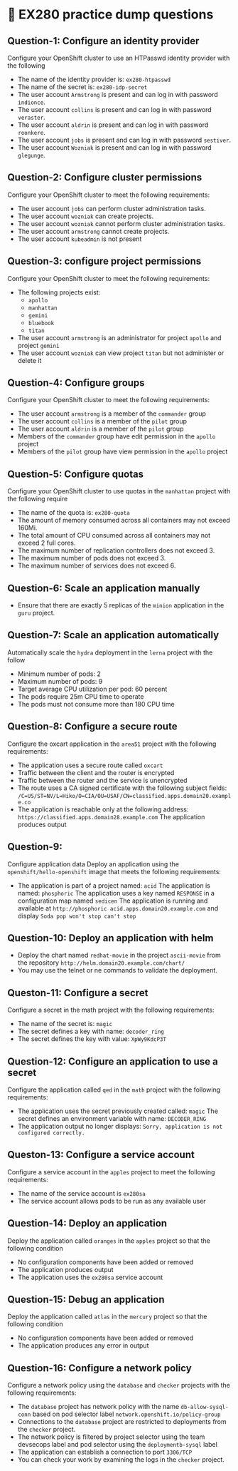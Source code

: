 
# 🎩 EX280 practice dump questions

## Question-1:  Configure an identity provider 
Configure your OpenShift cluster to use an HTPasswd identity provider with the following 
- The name of the identity provider is: `ex280-htpasswd`
- The name of the secret is: `ex280-idp-secret` 
- The user account `Armstrong` is present and can log in with password `indionce`.
- The user account `collins` is present and can log in with password `veraster`. 
- The user account `aldrin` is present and can log in with password `roonkere`. 
- The user account `jobs` is present and can log in with password `sestiver`. 
- The user account `Wozniak` is present and can log in with password `glegunge`. 

## Question-2: Configure cluster permissions 
Configure your OpenShift cluster to meet the following requirements: 
- The user account `jobs` can perform cluster administration tasks.
- The user account `wozniak` can create projects. 
- The user account `wozniak` cannot perform cluster administration tasks. 
- The user account `armstrong` cannot create projects. 
- The user account `kubeadmin` is not present 

## Question-3:  configure project permissions
Configure your OpenShift cluster to meet the following requirements: 
- The following projects exist: 
  * `apollo` 
  * `manhattan` 
  * `gemini`
  * `bluebook` 
  * `titan` 
- The user account `armstrong` is an administrator for project `apollo` and project `gemini` 
- The user account `wozniak` can view project `titan` but not administer or delete it 

## Question-4: Configure groups
Configure your OpenShift cluster to meet the following requirements:
- The user account `armstrong` is a member of the `commander` group
- The user account `collins` is a member of the `pilot` group
- The user account `aldrin` is a member of the `pilot` group
- Members of the `commander` group have edit permission in the `apollo` project 
- Members of the `pilot` group have view permission in the `apollo` project

## Question-5: Configure quotas
Configure your OpenShift cluster to use quotas in the `manhattan` project with the following require
- The name of the quota is: `ex280-quota`
- The amount of memory consumed across all containers may not exceed 160Mi.
- The total amount of CPU consumed across all containers may not exceed 2 full cores.
- The maximum number of replication controllers does not exceed 3.
- The maximum number of pods does not exceed 3.
- The maximum number of services does not exceed 6.

## Question-6: Scale an application manually
- Ensure that there are exactly 5 replicas of the `minion` application in the `guru` project.


## Question-7: Scale an application automatically
Automatically scale the `hydra` deployment in the `lerna` project with the follow
- Minimum number of pods: 2
- Maximum number of pods: 9
- Target average CPU utilization per pod: 60 percent
- The pods require 25m CPU time to operate
- The pods must not consume more than 180 CPU time

## Question-8: Configure a secure route
Configure the oxcart application in the `area51` project with the following requirements:
- The application uses a secure route called `oxcart`
- Traffic between the client and the router is encrypted
- Traffic between the router and the service is unencrypted
- The route uses a CA signed certificate with the following subject fields: `/C=US/ST=NV/L=Hiko/O=CIA/OU=USAF/CN=classified.apps.domain20.example.co`
- The application is reachable only at the following address: `https://classified.apps.domain28.example.com` The application produces output


## Question-9:
Configure application data
Deploy an application using the `openshift/hello-openshift` image that meets the following requirements:
- The application is part of a project named: `acid`
The application is named: `phosphoric`
The application uses a key named `RESPONSE` in a configuration map named `sedicen`
The application is running and available at `http://phosphoric acid.apps.domain20.example.com` and display 
 `Soda pop won't stop can't stop`


## Question-10: Deploy an application with helm
- Deploy the chart named `redhat-movie` in the project `ascii-movie` from the repository `http://helm.domain20.example.com/chart/`
- You may use the telnet or ne commands to validate the deployment.


## Queston-11: Configure a secret
Configure a secret in the math project with the following requirements:
- The name of the secret is: `magic`
- The secret defines a key with name: `decoder_ring`
- The secret defines the key with value: `XpWy9KdcP3T`


## Question-12: Configure an application to use a secret
Configure the application called `qed` in the `math` project with the following requirements:
- The application uses the secret previously created called: `magic` The secret defines an environment variable with name: `DECODER_RING`
- The application output no longer displays: `Sorry, application is not configured correctly.`


## Queston-13: Configure a service account
Configure a service account in the `apples` project to meet the following requirements:
- The name of the service account is `ex280sa`
- The service account allows pods to be run as any available user


## Question-14: Deploy an application
Deploy the application called `oranges` in the `apples` project so that the following condition
- No configuration components have been added or removed
- The application produces output
- The application uses the `ex280sa` service account


## Question-15: Debug an application
Deploy the application called `atlas` in the `mercury` project so that the following condition
- No configuration components have been added or removed
- The application produces any error in output

## Question-16: Configure a network policy
Configure a network policy using the `database` and `checker` projects with the following requirements:
- The `database` project has network policy with the name `db-allow-sysql-conn` based on pod selector label `network.openshift.io/policy-group`
- Connections to the `database` project are restricted to deployments from the `checker` project.
- The network policy is filtered by project selector using the team devsecops label and pod selector using the `deploymentb-sysql` label
- The application can establish a connection to port `3306/TCP`
- You can check your work by examining the logs in the `checker` project.
